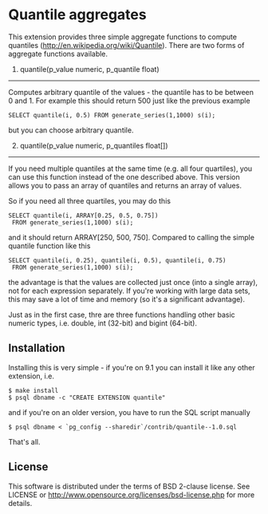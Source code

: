 Quantile aggregates
===================
This extension provides three simple aggregate functions to compute
quantiles (http://en.wikipedia.org/wiki/Quantile). There are two
forms of aggregate functions available.


1) quantile(p_value numeric, p_quantile float)
----------------------------------------------
Computes arbitrary quantile of the values - the quantile has to be
between 0 and 1. For example this should return 500 just like the
previous example

    SELECT quantile(i, 0.5) FROM generate_series(1,1000) s(i);

but you can choose arbitrary quantile.


2) quantile(p_value numeric, p_quantiles float[])
-------------------------------------------------
If you need multiple quantiles at the same time (e.g. all four
quartiles), you can use this function instead of the one described
above. This version allows you to pass an array of quantiles and
returns an array of values.

So if you need all three quartiles, you may do this

    SELECT quantile(i, ARRAY[0.25, 0.5, 0.75])
     FROM generate_series(1,1000) s(i);

and it should return ARRAY[250, 500, 750]. Compared to calling
the simple quantile function like this

    SELECT quantile(i, 0.25), quantile(i, 0.5), quantile(i, 0.75)
     FROM generate_series(1,1000) s(i);

the advantage is that the values are collected just once (into
a single array), not for each expression separately. If you're
working with large data sets, this may save a lot of time and
memory (so it's a significant advantage).

Just as in the first case, thre are three functions handling other
basic numeric types, i.e. double, int (32-bit) and bigint (64-bit).


Installation
------------
Installing this is very simple - if you're on 9.1 you can install
it like any other extension, i.e.

    $ make install
    $ psql dbname -c "CREATE EXTENSION quantile"

and if you're on an older version, you have to run the SQL script
manually

    $ psql dbname < `pg_config --sharedir`/contrib/quantile--1.0.sql

That's all.


License
-------
This software is distributed under the terms of BSD 2-clause license.
See LICENSE or http://www.opensource.org/licenses/bsd-license.php for
more details.
